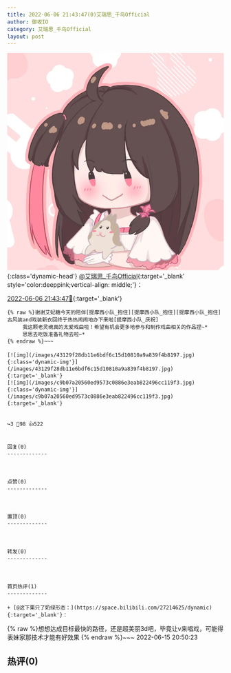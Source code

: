 ```yaml
---
title: 2022-06-06 21:43:47(0)艾瑞思_千鸟Official
author: 御坂IO
category: 艾瑞思_千鸟Official
layout: post
---
```


![img](/images/7e08840c56f251de28bdf766b647bd5fe9a5d50a.jpg){:class='dynamic-head'}
[@艾瑞思_千鸟Official](https://space.bilibili.com/1090010845/dynamic){:target='_blank' style='color:deeppink;vertical-align: middle;'}：

[2022-06-06 21:43:47🔗](https://t.bilibili.com/668660381505290261){:target='_blank'}

~~~
{% raw %}谢谢艾妃糖今天的陪伴[提摩西小队_抱住][提摩西小队_抱住][提摩西小队_抱住]
古风装and戏装新衣回终于热热闹闹地办下来啦[提摩西小队_庆祝]
     我这颗老灵魂真的太爱戏曲啦！希望有机会更多地参与和制作戏曲相关的作品捏~*
     思思去吃饭准备礼物去啦~*
{% endraw %}~~~

[![img](/images/43129f28db11e6bdf6c15d10810a9a839f4b8197.jpg){:class='dynamic-img'}](/images/43129f28db11e6bdf6c15d10810a9a839f4b8197.jpg){:target='_blank'}
[![img](/images/c9b07a20560ed9573c0886e3eab822496cc119f3.jpg){:class='dynamic-img'}](/images/c9b07a20560ed9573c0886e3eab822496cc119f3.jpg){:target='_blank'}


↪️3 💬98 👍522


回复(0)
-------------



点赞(0)
-------------



置顶(0)
-------------



转发(0)
-------------



首页热评(1)
-------------

+ [@这下栗只了奶绿形态：](https://space.bilibili.com/27214625/dynamic){:target='_blank'}：
~~~
{% raw %}想想达成目标最快的路径，还是超美丽3d吧，毕竟让v来唱戏，可能得表妹家那技术才能有好效果
{% endraw %}~~~
2022-06-15 20:50:23


热评(0)
-------------



